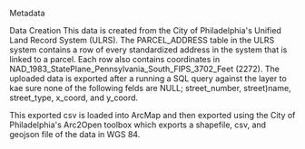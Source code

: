 Metadata

Data Creation
This data is created from the City of Philadelphia's Unified Land Record System (ULRS). The PARCEL_ADDRESS table in the ULRS system contains a row of every standardized address in the system that is linked to a parcel. Each row also contains coordinates in NAD_1983_StatePlane_Pennsylvania_South_FIPS_3702_Feet (2272). The uploaded data is exported after a running a SQL query against the layer to kae sure none of the following felds are NULL; street_number, street)name, street_type, x_coord, and y_coord.

This exported csv is loaded into ArcMap and then exported using the City of Philadelphia's Arc2Open toolbox which exports a shapefile, csv, and geojson file of the data in WGS 84.
